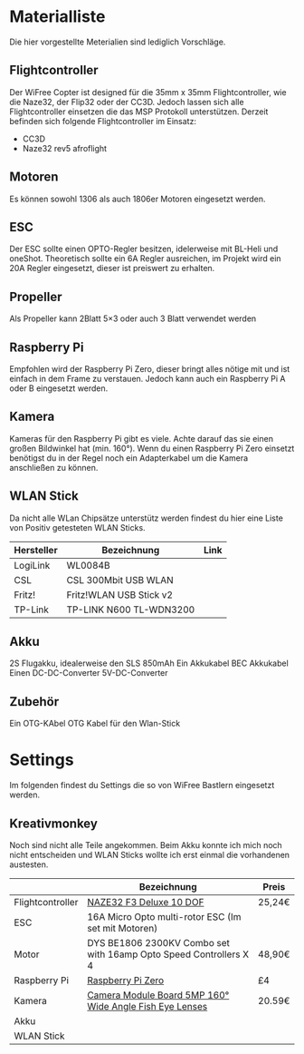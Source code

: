# Materialliste
Die hier vorgestellte Meterialien sind lediglich Vorschläge. 

## Flightcontroller
Der WiFree Copter ist designed für die 35mm x 35mm Flightcontroller, wie die Naze32, der Flip32 oder der CC3D. Jedoch lassen sich alle Flightcontroller einsetzen die das MSP Protokoll unterstützen. 
Derzeit befinden sich folgende Flightcontroller im Einsatz:

* CC3D
* Naze32 rev5 afroflight

## Motoren
Es können sowohl 1306 als auch 1806er Motoren eingesetzt werden. 

## ESC
Der ESC sollte einen OPTO-Regler besitzen, idelerweise mit BL-Heli und oneShot. Theoretisch sollte ein 6A Regler ausreichen, im Projekt wird ein 20A Regler eingesetzt, dieser ist preiswert zu erhalten.

## Propeller
Als Propeller kann 2Blatt 5×3 oder auch 3 Blatt verwendet werden

## Raspberry Pi
Empfohlen wird der Raspberry Pi Zero, dieser bringt alles nötige mit und ist einfach in dem Frame zu verstauen. Jedoch kann auch ein Raspberry Pi A oder B eingesetzt werden.

## Kamera
Kameras für den Raspberry Pi gibt es viele. Achte darauf das sie einen großen Bildwinkel hat (min. 160°). Wenn du einen Raspberry Pi Zero einsetzt benötigst du in der Regel noch ein Adapterkabel um die Kamera anschließen zu können.

## WLAN Stick
Da nicht alle WLan Chipsätze unterstütz werden findest du hier eine Liste von Positiv getesteten WLAN Sticks.

| Hersteller | Bezeichnung | Link |
| -------- | -------- | -------- |
| LogiLink | WL0084B  |      |
| CSL | CSL 300Mbit USB WLAN | |
| Fritz! | Fritz!WLAN USB Stick v2 | |
| TP-Link | TP-LINK N600 TL-WDN3200 | |

## Akku
2S Flugakku, idealerweise den SLS 850mAh
Ein Akkukabel BEC Akkukabel
Einen DC-DC-Converter 5V-DC-Converter

## Zubehör
Ein OTG-KAbel OTG Kabel für den Wlan-Stick


# Settings
Im folgenden findest du Settings die so von WiFree Bastlern eingesetzt werden.

## Kreativmonkey
Noch sind nicht alle Teile angekommen. Beim Akku konnte ich mich noch nicht entscheiden und WLAN Sticks wollte ich erst einmal die vorhandenen austesten.

|  | Bezeichnung | Preis |
| -------- | -------- | -------- |
| Flightcontroller | [NAZE32 F3 Deluxe 10 DOF](http://www.banggood.com/de/Upgrade-NAZE32-F3-Flight-Controller-Acro-6-DOF-Deluxe-10-DOF-for-Multirotor-Racing-p-1010232.html) | 25,24€ |
| ESC | 16A Micro Opto multi-rotor ESC (Im set mit Motoren) | |
| Motor | DYS BE1806 2300KV Combo set with 16amp Opto Speed Controllers X 4 | 48,90€ |
| Raspberry Pi | [Raspberry Pi Zero](https://shop.pimoroni.com/products/raspberry-pi-zero) | £4 |
| Kamera | [Camera Module Board 5MP 160° Wide Angle Fish Eye Lenses](http://cgi.ebay.de/ws/eBayISAPI.dll?ViewItem&item=381433696194#ht_7786wt_1276) | 20.59€ |
| Akku | | |
| WLAN Stick | | |